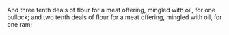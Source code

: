 And three tenth deals of flour for a meat offering, mingled with oil, for one bullock; and two tenth deals of flour for a meat offering, mingled with oil, for one ram;
